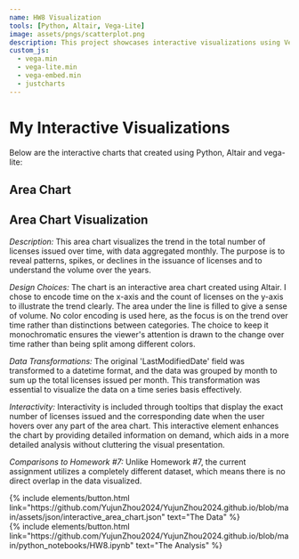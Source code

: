 ```yaml
---
name: HW8 Visualization
tools: [Python, Altair, Vega-Lite]
image: assets/pngs/scatterplot.png
description: This project showcases interactive visualizations using Vega-Lite.
custom_js:
  - vega.min
  - vega-lite.min
  - vega-embed.min
  - justcharts
---
```

# My Interactive Visualizations

Below are the interactive charts that created using Python, Altair and vega-lite:

## Area Chart

<vegachart schema-url="{{ site.baseurl }}/assets/json/interactive_area_chart.json" style="width: 100%"></vegachart>


## Area Chart Visualization

*Description:*
This area chart visualizes the trend in the total number of licenses issued over time, with data aggregated monthly. The purpose is to reveal patterns, spikes, or declines in the issuance of licenses and to understand the volume over the years.

*Design Choices:*
The chart is an interactive area chart created using Altair. I chose to encode time on the x-axis and the count of licenses on the y-axis to illustrate the trend clearly. The area under the line is filled to give a sense of volume. No color encoding is used here, as the focus is on the trend over time rather than distinctions between categories. The choice to keep it monochromatic ensures the viewer's attention is drawn to the change over time rather than being split among different colors.

*Data Transformations:*
The original 'LastModifiedDate' field was transformed to a datetime format, and the data was grouped by month to sum up the total licenses issued per month. This transformation was essential to visualize the data on a time series basis effectively.

*Interactivity:*
Interactivity is included through tooltips that display the exact number of licenses issued and the corresponding date when the user hovers over any part of the area chart. This interactive element enhances the chart by providing detailed information on demand, which aids in a more detailed analysis without cluttering the visual presentation.

*Comparisons to Homework #7:*
Unlike Homework #7, the current assignment utilizes a completely different dataset, which means there is no direct overlap in the data visualized. 

<div class="left">
{% include elements/button.html link="https://github.com/YujunZhou2024/YujunZhou2024.github.io/blob/main/assets/json/interactive_area_chart.json" text="The Data" %}
</div>

<div class="right">
{% include elements/button.html link="https://github.com/YujunZhou2024/YujunZhou2024.github.io/blob/main/python_notebooks/HW8.ipynb" text="The Analysis" %}
</div>

